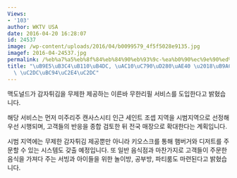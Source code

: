 ```yaml
---
Views:
- '103'
author: WKTV USA
date: 2016-04-20 16:28:07
id: 24537
image: /wp-content/uploads/2016/04/b0099579_4f5f5028e9135.jpg
imagef: 2016-04-24537.jpg
permalink: /%eb%a7%a5%eb%8f%84%eb%84%90%eb%93%9c-%ea%b0%90%ec%9e%90%ed%8a%80%ea%b9%80-%eb%a6%ac%ed%95%84-%ec%8b%9c%eb%b2%94%ec%8b%a4%ec%8b%9c/
title: "\uB9E5\uB3C4\uB110\uB4DC, \uAC10\uC790\uD280\uAE40 \u2018\uB9AC\uD544\u2019\
  \ \uC2DC\uBC94\uC2E4\uC2DC"
---
```


맥도널드가 감자튀김을 무제한 제공하는 이른바 무한리필 서비스를 도입한다고 밝혔습니다.

해당 서비스는 먼저 미주리주 캔사스시티 인근 세인트 조셉 지역을 시범지역으로 선정해 우선 시행되며, 고객들의 반응을 종합 검토한 뒤 전국 매장으로 확대한다는 계획입니다.

시범 지역에는 무제한 감자튀김 제공뿐만 아니라 키오스크를 통해 햄버거와 디저트를 주문할 수 있는 시스템도 갖출 예정입니다. 또 일반 음식점과 마찬가지로 고객들이 주문한 음식을 가져다 주는 서빙과 아이들을 위한 놀이방, 공부방, 파티룸도 마련된다고 밝혔습니다.

&nbsp;

&nbsp;